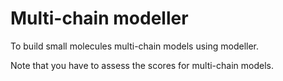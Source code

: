 # Multi-chain modeller
To build small molecules multi-chain models using modeller.

Note that you have to assess the scores for multi-chain models.

